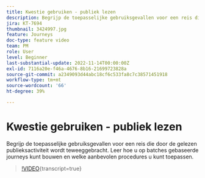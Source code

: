 ```yaml
---
title: Kwestie gebruiken - publiek lezen
description: Begrijp de toepasselijke gebruiksgevallen voor een reis die door de gelezen publieksactiviteit wordt teweeggebracht. Leer hoe u op batches gebaseerde journeys kunt bouwen en welke aanbevolen procedures u kunt toepassen.
jira: KT-7694
thumbnail: 3424997.jpg
feature: Journeys
doc-type: feature video
team: PM
role: User
level: Beginner
last-substantial-update: 2022-11-14T00:00:00Z
exl-id: 7116a20e-f46a-4676-8b16-21699723828a
source-git-commit: a2349093d44abc18cf6c533fa8c7c38571451918
workflow-type: tm+mt
source-wordcount: '66'
ht-degree: 39%

---
```


# Kwestie gebruiken - publiek lezen

Begrijp de toepasselijke gebruiksgevallen voor een reis die door de gelezen publieksactiviteit wordt teweeggebracht. Leer hoe u op batches gebaseerde journeys kunt bouwen en welke aanbevolen procedures u kunt toepassen.

>[!VIDEO](https://video.tv.adobe.com/v/3424997?quality=12&learn=on){transcript=true}
